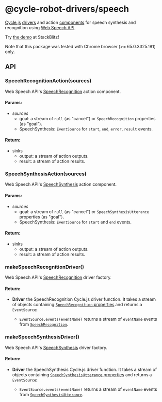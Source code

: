<!-- This README.md is automatically generated. Edit the JSDoc comments in source code or the md files in docs/readmes/. -->

# @cycle-robot-drivers/speech

[Cycle.js](http://cycle.js.org/) [drivers](https://cycle.js.org/drivers.html) and action [components](https://cycle.js.org/components.html) for speech synthesis and recognition using [Web Speech API](https://developer.mozilla.org/en-US/docs/Web/API/Web_Speech_API).

Try [the demo](https://stackblitz.com/edit/cycle-robot-drivers-demos-speech) at StackBlitz!

Note that this package was tested with Chrome browser (>= 65.0.3325.181) only.

## API

<!-- Start src/SpeechRecognitionAction.ts -->

### SpeechRecognitionAction(sources)

Web Speech API's [SpeechRecognition](https://developer.mozilla.org/en-US/docs/Web/API/SpeechRecognition)
action component.

#### Params:

* *sources* 
  * goal: a stream of `null` (as "cancel") or `SpeechRecognition`
    properties (as "goal").
  * SpeechSynthesis: `EventSource` for `start`, `end`, `error`, `result`
    events.

#### Return:

* sinks 
  * output: a stream of action outputs.
  * result: a stream of action results.

<!-- End src/SpeechRecognitionAction.ts -->

<!-- Start src/SpeechSynthesisAction.ts -->

### SpeechSynthesisAction(sources)

Web Speech API's [SpeechSynthesis](https://developer.mozilla.org/en-US/docs/Web/API/SpeechSynthesis)
action component.

#### Params:

* *sources* 
  * goal: a stream of `null` (as "cancel") or `SpeechSynthesisUtterance`
    properties (as "goal").
  * SpeechSynthesis: `EventSource` for `start` and `end` events.

#### Return:

* sinks 
  * output: a stream of action outputs.
  * result: a stream of action results.

<!-- End src/SpeechSynthesisAction.ts -->

<!-- Start src/index.ts -->

<!-- End src/index.ts -->

<!-- Start src/speech_recognition.ts -->

### makeSpeechRecognitionDriver()

Web Speech API's [SpeechRecognition](https://developer.mozilla.org/en-US/docs/Web/API/SpeechRecognition)
driver factory.

#### Return:

* **Driver** the SpeechRecognition Cycle.js driver function. It takes a   stream of objects containing [`SpeechRecognition` properties](https://developer.mozilla.org/en-US/docs/Web/API/SpeechRecognition#Properties)
  and returns a `EventSource`:

  * `EventSource.events(eventName)` returns a stream of `eventName`
    events from [`SpeechRecognition`](https://developer.mozilla.org/en-US/docs/Web/API/SpeechRecognition#Event_handlers).

<!-- End src/speech_recognition.ts -->

<!-- Start src/speech_synthesis.ts -->

### makeSpeechSynthesisDriver()

Web Speech API's [SpeechSynthesis](https://developer.mozilla.org/en-US/docs/Web/API/SpeechSynthesis)
driver factory.

#### Return:

* **Driver** the SpeechSynthesis Cycle.js driver function. It takes a   stream of objects containing [`SpeechSynthesisUtterance` properties](https://developer.mozilla.org/en-US/docs/Web/API/SpeechSynthesisUtterance#Properties)
  and returns a `EventSource`:

  * `EventSource.events(eventName)` returns a stream of  `eventName`
    events from [`SpeechSynthesisUtterance`](https://developer.mozilla.org/en-US/docs/Web/API/SpeechSynthesisUtterance#Event_handlers).

<!-- End src/speech_synthesis.ts -->

